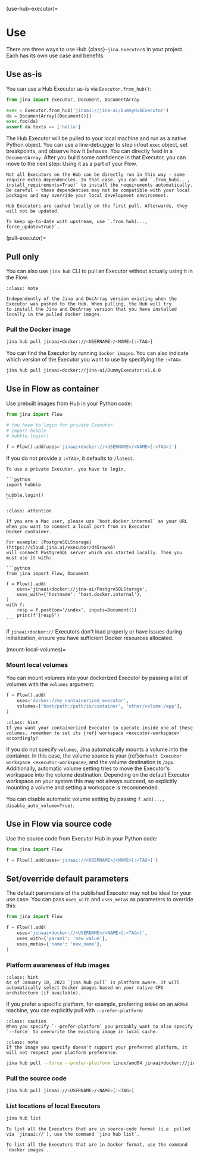 (use-hub-executor)=
# Use


There are three ways to use Hub {class}`~jina.Executor`s in your project. Each has its own use case and benefits.

## Use as-is

You can use a Hub Executor as-is via `Executor.from_hub()`:

```python
from jina import Executor, Document, DocumentArray

exec = Executor.from_hub('jinaai://jina-ai/DummyHubExecutor')
da = DocumentArray([Document()])
exec.foo(da)
assert da.texts == ['hello']
```

The Hub Executor will be pulled to your local machine and run as a native Python object. You can use a line-debugger to step in/out `exec` object, set breakpoints, and observe how it behaves. You can directly feed in a `DocumentArray`. After you build some confidence in that Executor, you can move to the next step: Using it as a part of your Flow.

```{caution}
Not all Executors on the Hub can be directly run in this way - some require extra dependencies. In that case, you can add `.from_hub(..., install_requirements=True)` to install the requirements automatically. Be careful - these dependencies may not be compatible with your local packages and may override your local development environment.
```

```{tip}
Hub Executors are cached locally on the first pull. Afterwards, they will not be updated. 

To keep up-to-date with upstream, use `.from_hub(..., force_update=True)`.
```

(pull-executor)=
## Pull only

You can also use `jina hub` CLI to pull an Executor without actually using it in the Flow.

````{admonition} Jina and DocArray version
:class: note

Independently of the Jina and DocArray version existing when the Executor was pushed to the Hub. When pulling, the Hub will try
to install the Jina and DocArray version that you have installed locally in the pulled docker images.
````

### Pull the Docker image

```bash
jina hub pull jinaai+docker://<USERNAME>/<NAME>[:<TAG>]
```


You can find the Executor by running `docker images`. You can also indicate which version of the Executor you want to use by specifying the `:<TAG>`.

```bash
jina hub pull jinaai+docker://jina-ai/DummyExecutor:v1.0.0
```


## Use in Flow as container

Use prebuilt images from Hub in your Python code:

```python
from jina import Flow

# You have to login for private Executor
# import hubble
# hubble.login()

f = Flow().add(uses='jinaai+docker://<USERNAME>/<NAME>[:<TAG>]')
```

If you do not provide a `:<TAG>`, it defaults to `/latest`.

````{important}
To use a private Executor, you have to login.

```python
import hubble

hubble.login()
```

````

````{admonition} Attention
:class: attention

If you are a Mac user, please use `host.docker.internal` as your URL when you want to connect a local port from an Executor
Docker container.

For example: [PostgreSQLStorage](https://cloud.jina.ai/executor/d45rawx6)
will connect PostgreSQL server which was started locally. Then you must use it with:

```python
from jina import Flow, Document

f = Flow().add(
    uses='jinaai+docker://jina-ai/PostgreSQLStorage',
    uses_with={'hostname': 'host.docker.internal'},
)
with f:
    resp = f.post(on='/index', inputs=Document())
    print(f'{resp}')
```
````


If `jinaai+docker://` Executors don't load properly or have issues during initialization, ensure you have sufficient Docker resources allocated.

(mount-local-volumes)=
### Mount local volumes

You can mount volumes into your dockerized Executor by passing a list of volumes with the `volumes` argument:

```python
f = Flow().add(
    uses='docker://my_containerized_executor',
    volumes=['host/path:/path/in/container', 'other/volume:/app'],
)
```

````{admonition} Hint
:class: hint
If you want your containerized Executor to operate inside one of these volumes, remember to set its {ref}`workspace <executor-workspace>` accordingly!
````

If you do not specify `volumes`, Jina automatically mounts a volume into the container.
In this case, the volume source is your {ref}`default Executor workspace <executor-workspace>`, and the volume destination 
is `/app`. Additionally, automatic volume setting tries to move the Executor's workspace into the volume destination.
Depending on the default Executor workspace on your system this may not always succeed, so explicitly mounting a volume and setting
a workspace is recommended.

You can disable automatic volume setting by passing `f.add(..., disable_auto_volume=True)`.

## Use in Flow via source code

Use the source code from Executor Hub in your Python code:

```python
from jina import Flow

f = Flow().add(uses='jinaai://<USERNAME>/<NAME>[:<TAG>]')
```

## Set/override default parameters

The default parameters of the published Executor may not be ideal for your use case. You can 
pass `uses_with` and `uses_metas` as parameters to override this:

```python
from jina import Flow

f = Flow().add(
    uses='jinaai+docker://<USERNAME>/<NAME>[:<TAG>]',
    uses_with={'param1': 'new_value'},
    uses_metas={'name': 'new_name'},
)
```

### Platform awareness of Hub images 

````{admonition} Hint
:class: hint
As of January 10, 2023 `jina hub pull` is platform aware. It will automatically select Docker images based on your native CPU architecture (if available).
````
If you prefer a specific platform, for example, preferring `AMD64` on an `ARM64` machine, you can explicitly pull with `--prefer-platform`:

````{admonition} Caution
:class: caution
When you specify `--prefer-platform` you probably want to also specify `--force` to overwrite the existing image in local cache.
````

````{admonition} Note
:class: note
If the image you specify doesn't support your preferred platform, it will not respect your platform preference.
````

```bash
jina hub pull --force --prefer-platform linux/amd64 jinaai+docker://jina-ai/DummyExecutor:v1.0.0
```

### Pull the source code

```bash
jina hub pull jinaai://<USERNAME>/<NAME>[:<TAG>]
```

### List locations of local Executors

```bash
jina hub list
```

<script id="asciicast-z81wi9gwVm7gYjfl5ocBD1RH3" src="https://asciinema.org/a/z81wi9gwVm7gYjfl5ocBD1RH3.js" async></script>

```{tip}
To list all the Executors that are in source-code format (i.e. pulled via `jinaai://`), use the command `jina hub list`.

To list all the Executors that are in Docker format, use the command `docker images`.
```